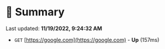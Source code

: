 # 📖 Summary
Last updated: **11/19/2022, 9:24:32 AM**

- `GET` [https://google.com](https://google.com) - **Up** (157ms)
